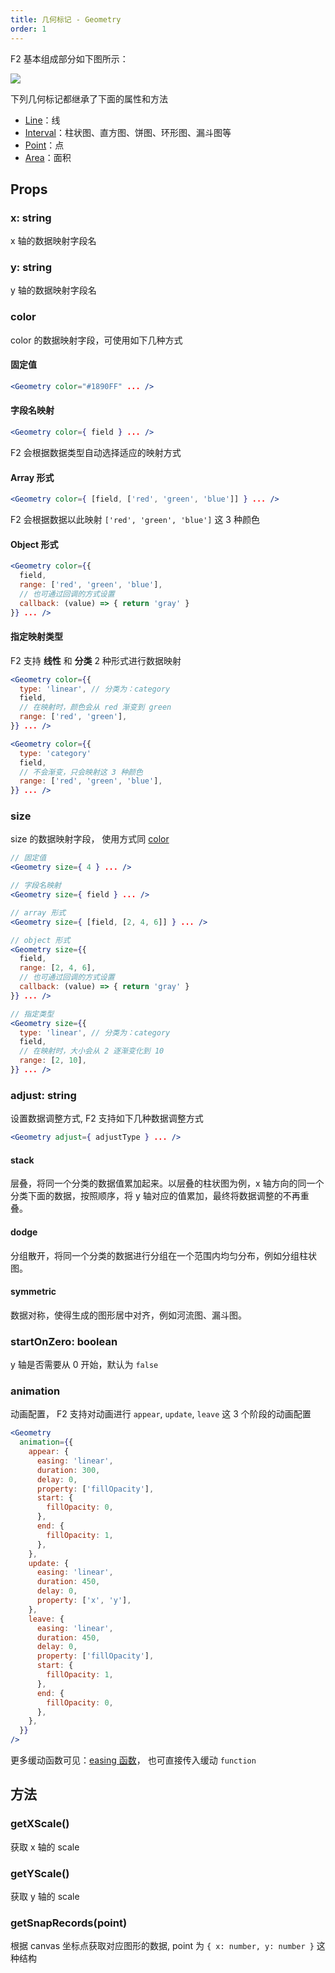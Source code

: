 ```yaml
---
title: 几何标记 - Geometry
order: 1
---
```


F2 基本组成部分如下图所示：

![](https://gw.alipayobjects.com/zos/rmsportal/tpfdzWDYmxzHkquTihJe.png)

下列几何标记都继承了下面的属性和方法

- [Line](line)：线
- [Interval](interval)：柱状图、直方图、饼图、环形图、漏斗图等
- [Point](point)：点
- [Area](area)：面积

## Props

### x: string

x 轴的数据映射字段名

### y: string

y 轴的数据映射字段名

### color

color 的数据映射字段，可使用如下几种方式

#### 固定值

```jsx
<Geometry color="#1890FF" ... />
```

#### 字段名映射

```jsx
<Geometry color={ field } ... />
```

F2 会根据数据类型自动选择适应的映射方式

#### Array 形式

```jsx
<Geometry color={ [field, ['red', 'green', 'blue']] } ... />
```

F2 会根据数据以此映射 `['red', 'green', 'blue']` 这 3 种颜色

#### Object 形式

```jsx
<Geometry color={{
  field,
  range: ['red', 'green', 'blue'],
  // 也可通过回调的方式设置
  callback: (value) => { return 'gray' }
}} ... />
```

#### 指定映射类型

F2 支持 **线性** 和 **分类** 2 种形式进行数据映射

```jsx
<Geometry color={{
  type: 'linear', // 分类为：category
  field,
  // 在映射时，颜色会从 red 渐变到 green
  range: ['red', 'green'],
}} ... />

<Geometry color={{
  type: 'category'
  field,
  // 不会渐变，只会映射这 3 种颜色
  range: ['red', 'green', 'blue'],
}} ... />
```

### size

size 的数据映射字段， 使用方式同 [color](#color)

```jsx
// 固定值
<Geometry size={ 4 } ... />

// 字段名映射
<Geometry size={ field } ... />

// array 形式
<Geometry size={ [field, [2, 4, 6]] } ... />

// object 形式
<Geometry size={{
  field,
  range: [2, 4, 6],
  // 也可通过回调的方式设置
  callback: (value) => { return 'gray' }
}} ... />

// 指定类型
<Geometry size={{
  type: 'linear', // 分类为：category
  field,
  // 在映射时，大小会从 2 逐渐变化到 10
  range: [2, 10],
}} ... />
```

### adjust: string

设置数据调整方式, F2 支持如下几种数据调整方式

```jsx
<Geometry adjust={ adjustType } ... />
```

#### stack

层叠，将同一个分类的数据值累加起来。以层叠的柱状图为例，x 轴方向的同一个分类下面的数据，按照顺序，将 y 轴对应的值累加，最终将数据调整的不再重叠。

#### dodge

分组散开，将同一个分类的数据进行分组在一个范围内均匀分布，例如分组柱状图。

#### symmetric

数据对称，使得生成的图形居中对齐，例如河流图、漏斗图。

### startOnZero: boolean

y 轴是否需要从 0 开始，默认为 `false`

### animation

动画配置， F2 支持对动画进行 `appear`, `update`, `leave` 这 3 个阶段的动画配置

```jsx
<Geometry
  animation={{
    appear: {
      easing: 'linear',
      duration: 300,
      delay: 0,
      property: ['fillOpacity'],
      start: {
        fillOpacity: 0,
      },
      end: {
        fillOpacity: 1,
      },
    },
    update: {
      easing: 'linear',
      duration: 450,
      delay: 0,
      property: ['x', 'y'],
    },
    leave: {
      easing: 'linear',
      duration: 450,
      delay: 0,
      property: ['fillOpacity'],
      start: {
        fillOpacity: 1,
      },
      end: {
        fillOpacity: 0,
      },
    },
  }}
/>
```

更多缓动函数可见：[easing 函数](https://github.com/antvis/F2/blob/master/packages/f2/src/canvas/animation/easing.ts)， 也可直接传入缓动 `function`

## 方法

### getXScale()

获取 x 轴的 scale

### getYScale()

获取 y 轴的 scale

### getSnapRecords(point)

根据 canvas 坐标点获取对应图形的数据, point 为 `{ x: number, y: number }` 这种结构
